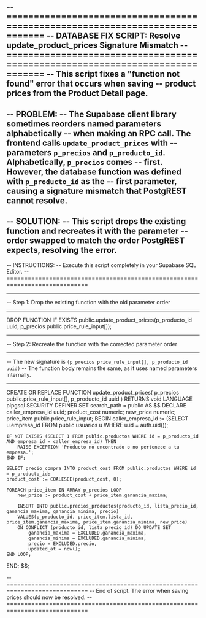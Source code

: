 -- =============================================================================
-- DATABASE FIX SCRIPT: Resolve update_product_prices Signature Mismatch
-- =============================================================================
-- This script fixes a "function not found" error that occurs when saving
-- product prices from the Product Detail page.
--
-- PROBLEM:
-- The Supabase client library sometimes reorders named parameters alphabetically
-- when making an RPC call. The frontend calls `update_product_prices` with
-- parameters `p_precios` and `p_producto_id`. Alphabetically, `p_precios` comes
-- first. However, the database function was defined with `p_producto_id` as the
-- first parameter, causing a signature mismatch that PostgREST cannot resolve.
--
-- SOLUTION:
-- This script drops the existing function and recreates it with the parameter
-- order swapped to match the order PostgREST expects, resolving the error.
--
-- INSTRUCTIONS:
-- Execute this script completely in your Supabase SQL Editor.
-- =============================================================================

-- -----------------------------------------------------------------------------
-- Step 1: Drop the existing function with the old parameter order
-- -----------------------------------------------------------------------------
DROP FUNCTION IF EXISTS public.update_product_prices(p_producto_id uuid, p_precios public.price_rule_input[]);


-- -----------------------------------------------------------------------------
-- Step 2: Recreate the function with the corrected parameter order
-- -----------------------------------------------------------------------------
-- The new signature is `(p_precios price_rule_input[], p_producto_id uuid)`
-- The function body remains the same, as it uses named parameters internally.
-- -----------------------------------------------------------------------------
CREATE OR REPLACE FUNCTION update_product_prices(
    p_precios public.price_rule_input[],
    p_producto_id uuid
)
RETURNS void
LANGUAGE plpgsql
SECURITY DEFINER
SET search_path = public AS $$
DECLARE
    caller_empresa_id uuid;
    product_cost numeric;
    new_price numeric;
    price_item public.price_rule_input;
BEGIN
    caller_empresa_id := (SELECT u.empresa_id FROM public.usuarios u WHERE u.id = auth.uid());

    IF NOT EXISTS (SELECT 1 FROM public.productos WHERE id = p_producto_id AND empresa_id = caller_empresa_id) THEN
        RAISE EXCEPTION 'Producto no encontrado o no pertenece a tu empresa.';
    END IF;

    SELECT precio_compra INTO product_cost FROM public.productos WHERE id = p_producto_id;
    product_cost := COALESCE(product_cost, 0);

    FOREACH price_item IN ARRAY p_precios LOOP
        new_price := product_cost + price_item.ganancia_maxima;

        INSERT INTO public.precios_productos(producto_id, lista_precio_id, ganancia_maxima, ganancia_minima, precio)
        VALUES(p_producto_id, price_item.lista_id, price_item.ganancia_maxima, price_item.ganancia_minima, new_price)
        ON CONFLICT (producto_id, lista_precio_id) DO UPDATE SET
            ganancia_maxima = EXCLUDED.ganancia_maxima,
            ganancia_minima = EXCLUDED.ganancia_minima,
            precio = EXCLUDED.precio,
            updated_at = now();
    END LOOP;
END;
$$;


-- =============================================================================
-- End of script. The error when saving prices should now be resolved.
-- =============================================================================